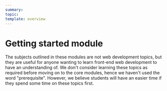 ```yaml
---
summary:
topic:
template: overview
---
```


# Getting started module

The subjects outlined in these modules are not web development topics, but they are useful for anyone wanting to learn front-end web development to have an understanding of. We don't consider learning these topics as required before moving on to the core modules, hence we haven't used the word "prerequisite". However, we believe students will have an easier time if they spend some time on these topics first.
